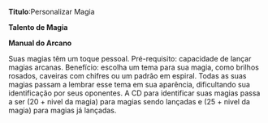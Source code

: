 **Titulo**:Personalizar Magia

**Talento de Magia**

**Manual do Arcano**

 Suas magias têm um toque pessoal. Pré-requisito: capacidade de lançar magias arcanas. Benefício: escolha um tema para sua magia, como brilhos rosados, caveiras com chifres ou um padrão em espiral. Todas as suas magias passam a lembrar esse tema em sua aparência, dificultando sua identificação por seus oponentes. A CD para identificar suas magias passa a ser (20 + nivel da magia) para magias sendo lançadas e (25 + nivel da magia) para magias já lançadas.